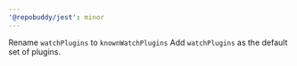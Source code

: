 ```yaml
---
'@repobuddy/jest': minor
---
```


Rename `watchPlugins` to `knownWatchPlugins`
Add `watchPlugins` as the default set of plugins.
